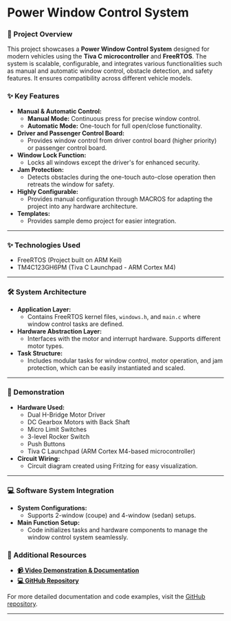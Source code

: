 # Power Window Control System

### 🚗 Project Overview
This project showcases a **Power Window Control System** designed for modern vehicles using the **Tiva C microcontroller** and **FreeRTOS**. The system is scalable, configurable, and integrates various functionalities such as manual and automatic window control, obstacle detection, and safety features. It ensures compatibility across different vehicle models.

### ✨ Key Features
- **Manual & Automatic Control:**
  - **Manual Mode:** Continuous press for precise window control.
  - **Automatic Mode:** One-touch for full open/close functionality.
- **Driver and Passenger Control Board:**
  - Provides window control from driver control board (higher priority) or passenger control board.
- **Window Lock Function:**
  - Locks all windows except the driver's for enhanced security.
- **Jam Protection:**
  - Detects obstacles during the one-touch auto-close operation then retreats the window for safety.
- **Highly Configurable:**
  - Provides manual configuration through MACROS for adapting the project into any hardware architecture.
- **Templates:**
  - Provides sample demo project for easier integration.

 ---

### ✨ Technologies Used
- FreeRTOS (Project built on ARM Keil)
- TM4C123GH6PM (Tiva C Launchpad - ARM Cortex M4)

---

### 🛠️ System Architecture
- **Application Layer:** 
  - Contains FreeRTOS kernel files, `windows.h`, and `main.c` where window control tasks are defined.
- **Hardware Abstraction Layer:**
  - Interfaces with the motor and interrupt hardware. Supports different motor types.
- **Task Structure:**
  - Includes modular tasks for window control, motor operation, and jam protection, which can be easily instantiated and scaled.
 
---

### 🔧 Demonstration
- **Hardware Used:**
  - Dual H-Bridge Motor Driver
  - DC Gearbox Motors with Back Shaft
  - Micro Limit Switches
  - 3-level Rocker Switch
  - Push Buttons
  - Tiva C Launchpad (ARM Cortex M4-based microcontroller)
- **Circuit Wiring:**
  - Circuit diagram created using Fritzing for easy visualization.
 
 --- 

### 💻 Software System Integration
- **System Configurations:**
  - Supports 2-window (coupe) and 4-window (sedan) setups.
- **Main Function Setup:**
  - Code initializes tasks and hardware components to manage the window control system seamlessly.

### 📂 Additional Resources
- **[📹 Video Demonstration & Documentation](https://drive.google.com/file/d/1O1Iedp_n3LcsQSbOaQz3eCcksW22hzNp/view?usp=sharing)**
- **[💻 GitHub Repository](https://github.com/ahmed-wael2002/Power_Window_ARM_Cortex_M4_FreeRTOS)**

For more detailed documentation and code examples, visit the [GitHub repository](https://github.com/ahmed-wael2002/Power_Window_ARM_Cortex_M4_FreeRTOS).

---
